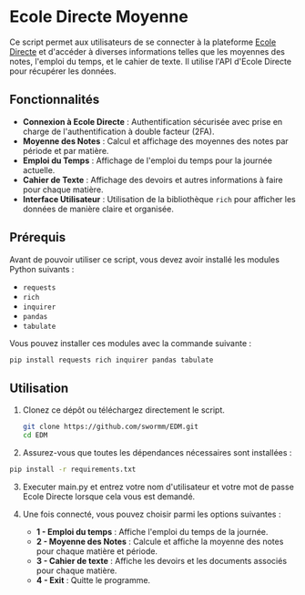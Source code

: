 # Ecole Directe Moyenne

Ce script permet aux utilisateurs de se connecter à la plateforme [Ecole Directe](https://www.ecoledirecte.com) et d'accéder à diverses informations telles que les moyennes des notes, l'emploi du temps, et le cahier de texte. Il utilise l'API d'Ecole Directe pour récupérer les données.

## Fonctionnalités

- **Connexion à Ecole Directe** : Authentification sécurisée avec prise en charge de l'authentification à double facteur (2FA).
- **Moyenne des Notes** : Calcul et affichage des moyennes des notes par période et par matière.
- **Emploi du Temps** : Affichage de l'emploi du temps pour la journée actuelle.
- **Cahier de Texte** : Affichage des devoirs et autres informations à faire pour chaque matière.
- **Interface Utilisateur** : Utilisation de la bibliothèque `rich` pour afficher les données de manière claire et organisée.

## Prérequis

Avant de pouvoir utiliser ce script, vous devez avoir installé les modules Python suivants :

- `requests`
- `rich`
- `inquirer`
- `pandas`
- `tabulate`

Vous pouvez installer ces modules avec la commande suivante :

```bash
pip install requests rich inquirer pandas tabulate
```

## Utilisation

1. Clonez ce dépôt ou téléchargez directement le script.

   ```bash
   git clone https://github.com/swormm/EDM.git
   cd EDM
   ```

2. Assurez-vous que toutes les dépendances nécessaires sont installées :
```bash
pip install -r requirements.txt
```
3. Executer main.py et entrez votre nom d'utilisateur et votre mot de passe Ecole Directe lorsque cela vous est demandé.
4. Une fois connecté, vous pouvez choisir parmi les options suivantes :

   - **1 - Emploi du temps** : Affiche l'emploi du temps de la journée.
   - **2 - Moyenne des Notes** : Calcule et affiche la moyenne des notes pour chaque matière et période.
   - **3 - Cahier de texte** : Affiche les devoirs et les documents associés pour chaque matière.
   - **4 - Exit** : Quitte le programme.
